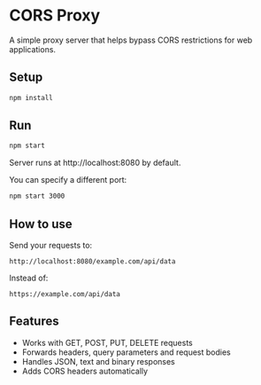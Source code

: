 # CORS Proxy

A simple proxy server that helps bypass CORS restrictions for web applications.

## Setup

```bash
npm install
```

## Run

```bash
npm start
```

Server runs at http://localhost:8080 by default.

You can specify a different port:

```bash
npm start 3000
```

## How to use

Send your requests to:

```
http://localhost:8080/example.com/api/data
```

Instead of:

```
https://example.com/api/data
```

## Features

- Works with GET, POST, PUT, DELETE requests
- Forwards headers, query parameters and request bodies
- Handles JSON, text and binary responses
- Adds CORS headers automatically